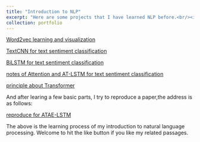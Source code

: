 ```yaml
---
title: "Introduction to NLP"
excerpt: "Here are some projects that I have learned NLP before.<br/><img src='/images/500x300.png'>"
collection: portfolio
---
```


[Word2vec learning and visualization](https://zhuanlan.zhihu.com/p/610288225)

[TextCNN for text sentiment classification](https://zhuanlan.zhihu.com/p/614638327)

[BiLSTM for text sentiment classification](https://zhuanlan.zhihu.com/p/616015256)

[notes of Attention and AT-LSTM for text sentiment classification](https://zhuanlan.zhihu.com/p/618223499)

[principle about Transformer](https://zhuanlan.zhihu.com/p/627448301)

And after learing a few basic parts, I try to reproduce a paper,the address is as follows:

[reproduce for ATAE-LSTM](https://zhuanlan.zhihu.com/p/658037296)

The above is the learning process of my introduction to natural language processing. Welcome to hit the like button if you like my related passages.
